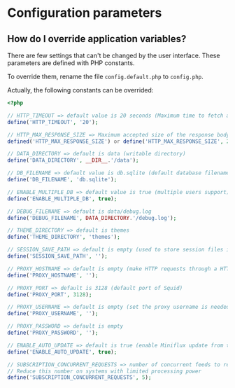 Configuration parameters
========================

How do I override application variables?
----------------------------------------

There are few settings that can't be changed by the user interface.
These parameters are defined with PHP constants.

To override them, rename the file `config.default.php` to `config.php`.

Actually, the following constants can be overrided:

```php
<?php

// HTTP_TIMEOUT => default value is 20 seconds (Maximum time to fetch a feed)
define('HTTP_TIMEOUT', '20');

// HTTP_MAX_RESPONSE_SIZE => Maximum accepted size of the response body in MB (default 2MB)
defined('HTTP_MAX_RESPONSE_SIZE') or define('HTTP_MAX_RESPONSE_SIZE', 2097152);

// DATA_DIRECTORY => default is data (writable directory)
define('DATA_DIRECTORY', __DIR__.'/data');

// DB_FILENAME => default value is db.sqlite (default database filename)
define('DB_FILENAME', 'db.sqlite');

// ENABLE_MULTIPLE_DB => default value is true (multiple users support)
define('ENABLE_MULTIPLE_DB', true);

// DEBUG_FILENAME => default is data/debug.log
define('DEBUG_FILENAME', DATA_DIRECTORY.'/debug.log');

// THEME_DIRECTORY => default is themes
define('THEME_DIRECTORY', 'themes');

// SESSION_SAVE_PATH => default is empty (used to store session files in a custom directory)
define('SESSION_SAVE_PATH', '');

// PROXY_HOSTNAME => default is empty (make HTTP requests through a HTTP proxy if set)
define('PROXY_HOSTNAME', '');

// PROXY_PORT => default is 3128 (default port of Squid)
define('PROXY_PORT', 3128);

// PROXY_USERNAME => default is empty (set the proxy username is needed)
define('PROXY_USERNAME', '');

// PROXY_PASSWORD => default is empty
define('PROXY_PASSWORD', '');

// ENABLE_AUTO_UPDATE => default is true (enable Miniflux update from the user interface)
define('ENABLE_AUTO_UPDATE', true);

// SUBSCRIPTION_CONCURRENT_REQUESTS => number of concurrent feeds to refresh at once
// Reduce this number on systems with limited processing power
define('SUBSCRIPTION_CONCURRENT_REQUESTS', 5);
```